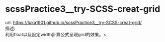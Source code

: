 # scssPractice3__try-SCSS-creat-grid
url: https://luka1901.github.io/scssPractice3__try-SCSS-creat-grid/ <br />
描述:<br />
利用float以及設定width計算公式呈現grid的效果。<
